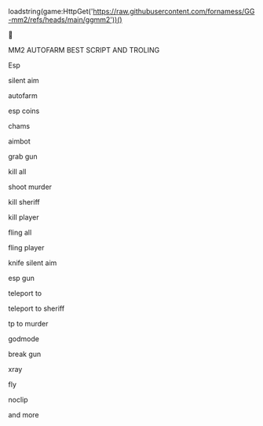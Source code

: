 loadstring(game:HttpGet('https://raw.githubusercontent.com/fornamess/GG-mm2/refs/heads/main/ggmm2'))()

💎

MM2 AUTOFARM BEST SCRIPT AND TROLING



Esp

silent aim

autofarm

esp coins

chams

aimbot

grab gun

kill all

shoot murder

kill sheriff

kill player

fling all

fling player

knife silent aim

esp gun

teleport to

teleport to sheriff

tp to murder

godmode

break gun

xray

fly

noclip

and more
